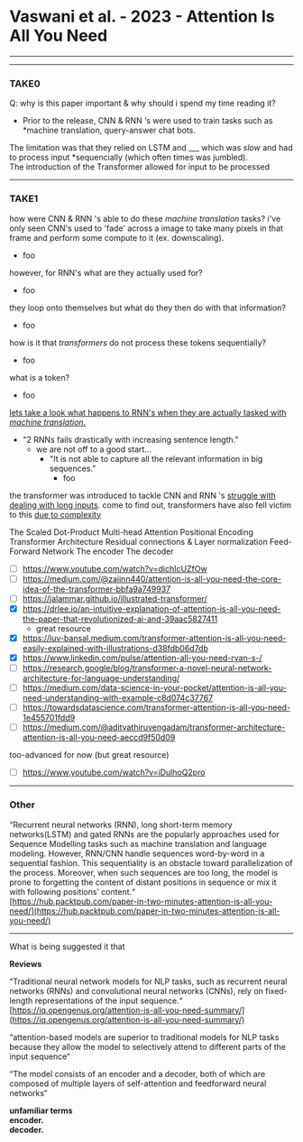 # Vaswani et al. - 2023 - Attention Is All You Need

--- 

--- --- ---
### TAKE0

Q: why is this paper important & why should i spend my time reading it?  
* Prior to the release, CNN & RNN ‘s were used to train tasks such as *machine translation, query-answer chat bots.  

The limitation was that they relied on LSTM and ___ which was *slow* and had to process input *sequencially (which often times was jumbled).  
The introduction of the Transformer allowed for input to be processed  

--- --- ---
### TAKE1

how were CNN & RNN 's able to do these *machine translation* tasks? i've only seen CNN's used to 'fade' across a image to take many pixels in that frame and perform some compute to it (ex. downscaling).
* foo

however, for RNN's what are they actually used for? 
* foo

they loop onto themselves but what do they then do with that information?
* foo

how is it that *transformers* do not process these tokens sequentially?
* foo

what is a token?
* foo


[lets take a look what happens to RNN's when they are actually tasked with *machine translation*.](https://medium.com/@zaiinn440/from-seq2seq-to-attention-revolutionizing-sequence-modeling-67282ba82e83)
* "2 RNNs fails drastically with increasing sentence length."
    * we are not off to a good start...
        * "It is not able to capture all the relevant information in big sequences." 
            * foo

the transformer was introduced to tackle CNN and RNN 's [struggle with dealing with long inputs](https://www.linkedin.com/pulse/attention-all-you-need-ryan-s-/). 
come to find out, transformers have also fell victim to this [due to complexity](https://papers.nips.cc/paper_files/paper/2017/file/3f5ee243547dee91fbd053c1c4a845aa-Reviews.html)


The Scaled Dot-Product
Multi-head Attention
Positional Encoding
Transformer Architecture
Residual connections & Layer normalization
Feed-Forward Network
The encoder
The decoder

* [ ] https://www.youtube.com/watch?v=dichIcUZfOw
* [ ] https://medium.com/@zaiinn440/attention-is-all-you-need-the-core-idea-of-the-transformer-bbfa9a749937
* [ ] https://jalammar.github.io/illustrated-transformer/
* [x] https://drlee.io/an-intuitive-explanation-of-attention-is-all-you-need-the-paper-that-revolutionized-ai-and-39aac5827411
    * great resource
* [x] https://luv-bansal.medium.com/transformer-attention-is-all-you-need-easily-explained-with-illustrations-d38fdb06d7db
* [x] https://www.linkedin.com/pulse/attention-all-you-need-ryan-s-/
* [ ] https://research.google/blog/transformer-a-novel-neural-network-architecture-for-language-understanding/
* [ ] https://medium.com/data-science-in-your-pocket/attention-is-all-you-need-understanding-with-example-c8d074c37767
* [ ] https://towardsdatascience.com/transformer-attention-is-all-you-need-1e455701fdd9
* [ ] https://medium.com/@adityathiruvengadam/transformer-architecture-attention-is-all-you-need-aeccd9f50d09

too-advanced for now (but great resource)
* [ ] https://www.youtube.com/watch?v=iDulhoQ2pro
--- --- ---
### Other

“Recurrent neural networks (RNN), long short-term memory networks(LSTM) and gated RNNs are the popularly approaches used for Sequence Modelling tasks such as machine translation and language modeling. However, RNN/CNN handle sequences word-by-word in a sequential fashion. This sequentiality is an obstacle toward parallelization of the process. Moreover, when such sequences are too long, the model is prone to forgetting the content of distant positions in sequence or mix it with following positions’ content.“  
[https://hub.packtpub.com/paper-in-two-minutes-attention-is-all-you-need/](https://hub.packtpub.com/paper-in-two-minutes-attention-is-all-you-need/)

--- --- ---
What is being suggested it that


**Reviews**

“Traditional neural network models for NLP tasks, such as recurrent neural networks (RNNs) and convolutional neural networks (CNNs), rely on fixed-length representations of the input sequence.“ [https://iq.opengenus.org/attention-is-all-you-need-summary/](https://iq.opengenus.org/attention-is-all-you-need-summary/)

“attention-based models are superior to traditional models for NLP tasks because they allow the model to selectively attend to different parts of the input sequence“

“The model consists of an encoder and a decoder, both of which are composed of multiple layers of self-attention and feedforward neural networks“

**unfamiliar terms  
encoder.  
decoder.**